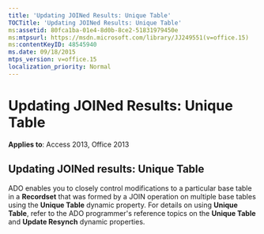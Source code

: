 ```yaml
---
title: 'Updating JOINed Results: Unique Table'
TOCTitle: 'Updating JOINed Results: Unique Table'
ms:assetid: 80fca1ba-01e4-8d0b-8ce2-51831979450e
ms:mtpsurl: https://msdn.microsoft.com/library/JJ249551(v=office.15)
ms:contentKeyID: 48545940
ms.date: 09/18/2015
mtps_version: v=office.15
localization_priority: Normal
---
```


# Updating JOINed Results: Unique Table


**Applies to**: Access 2013, Office 2013

## Updating JOINed results: Unique Table

ADO enables you to closely control modifications to a particular base table in a **Recordset** that was formed by a JOIN operation on multiple base tables using the **Unique Table** dynamic property. For details on using **Unique Table**, refer to the ADO programmer's reference topics on the **Unique Table** and **Update Resynch** dynamic properties.

